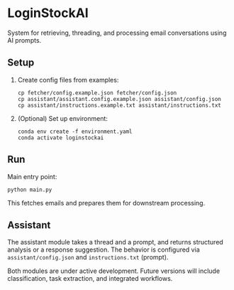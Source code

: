 # LoginStockAI

System for retrieving, threading, and processing email conversations using AI prompts.

## Setup

1. Create config files from examples:
   ```
   cp fetcher/config.example.json fetcher/config.json
   cp assistant/assistant.config.example.json assistant/config.json
   cp assistant/instructions.example.txt assistant/instructions.txt
   ```

2. (Optional) Set up environment:
   ```
   conda env create -f environment.yaml
   conda activate loginstockai
   ```

## Run

Main entry point:
```
python main.py
```

This fetches emails and prepares them for downstream processing.

## Assistant

The assistant module takes a thread and a prompt, and returns structured analysis or a response suggestion. The behavior is configured via `assistant/config.json` and `instructions.txt` (prompt).

Both modules are under active development. Future versions will include classification, task extraction, and integrated workflows.